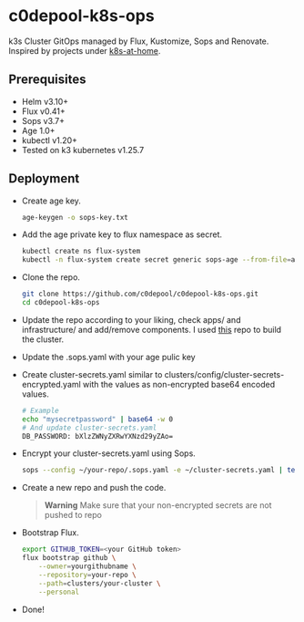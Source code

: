 # c0depool-k8s-ops

k3s Cluster GitOps managed by Flux, Kustomize, Sops and Renovate. Inspired by projects under [k8s-at-home](https://github.com/k8s-at-home).

## Prerequisites

* Helm v3.10+
* Flux v0.41+
* Sops v3.7+
* Age 1.0+
* kubectl v1.20+
* Tested on k3 kubernetes v1.25.7

## Deployment

- Create age key.

    ```bash
    age-keygen -o sops-key.txt
    ```
- Add the age private key to flux namespace as secret.
    ```bash
    kubectl create ns flux-system
    kubectl -n flux-system create secret generic sops-age --from-file=age.agekey=sops-key.txt
    ```
- Clone the repo.
    ```bash
    git clone https://github.com/c0depool/c0depool-k8s-ops.git
    cd c0depool-k8s-ops
    ```
- Update the repo according to your liking, check apps/ and infrastructure/ and add/remove components. I used [this](https://github.com/fluxcd/flux2-kustomize-helm-example) repo to build the cluster. 
- Update the .sops.yaml with your age pulic key
- Create cluster-secrets.yaml similar to clusters/config/cluster-secrets-encrypted.yaml with the values as non-encrypted base64 encoded values.
    ```bash
    # Example
    echo "mysecretpassword" | base64 -w 0
    # And update cluster-secrets.yaml
    DB_PASSWORD: bXlzZWNyZXRwYXNzd29yZAo=
    ```
- Encrypt your cluster-secrets.yaml using Sops.
    ```bash
    sops --config ~/your-repo/.sops.yaml -e ~/cluster-secrets.yaml | tee ~/your-repo/clusters/config/cluster-secrets-encrypted.yaml
    ```
- Create a new repo and push the code.
    > **Warning**
    > Make sure that your non-encrypted secrets are not pushed to repo
- Bootstrap Flux.
    ```bash
    export GITHUB_TOKEN=<your GitHub token>
    flux bootstrap github \
        --owner=yourgithubname \
        --repository=your-repo \
        --path=clusters/your-cluster \
        --personal
    ```
- Done!